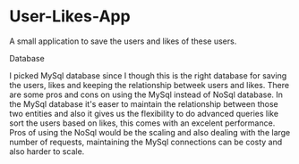 # User-Likes-App

A small application to save the users and likes of these users.

Database

I picked MySql database since I though this is the right database for saving the users, likes and keeping the relationship betweek users and likes. There are some pros and cons on using the MySql instead of NoSql database. In the MySql database it's easer to maintain the relationship between those two entities and also it gives us the flexibility to do advanced queries like sort the users based on likes, this comes with an excelent performance. Pros of using the NoSql would be the scaling and also dealing with the large number of requests, maintaining the MySql connections can be costy and also harder to scale.
